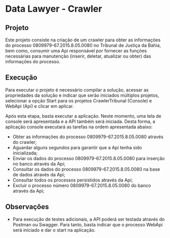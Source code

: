 # Data Lawyer - Crawler

## Projeto
Este projeto consiste na criação de um crawler para obter as informações do processo 0809979-67.2015.8.05.0080 no Tribunal de Justiça da Bahia, bem como, consumir uma Api responsável por fornecer as funções necessárias para manutenção (inserir, deletar, atualizar ou obter) das informações do processo.

## Execução
Para executar o projeto é necessário compilar a solução, acessar as propriedades da solução e indicar que serão iniciados múltiplos projetos, selecionar a opção Start para os projetos CrawlerTribunal (Console) e WebApi (Api) e clicar em aplicar.

Após esta etapa, basta executar a aplicação. Neste momento, uma tela de console será apresentada e a API também será iniciada. Desta forma, a aplicação console executará as tarefas na ordem apresentada abaixo:

- Obter as informações do processo 0809979-67.2015.8.05.0080 através do crawler;
- Aguardar alguns segundos para garantir que a Api tenha sido inicializada;
- Enviar os dados do processo 0809979-67.2015.8.05.0080 para inserção no banco através da Api;
- Consultar os dados do processo 0809979-67.2015.8.05.0080 na base de dados através da Api;
- Consultar todos os processos persistidos através da Api;
- Excluir o processo número 0809979-67.2015.8.05.0080 do banco através da Api;

## Observações

* Para execução de testes adicionais, a API poderá ser testada através do Postman ou Swagger. Para tanto, basta indicar que o processo WebApi será iniciado e dar o start na aplicação.



